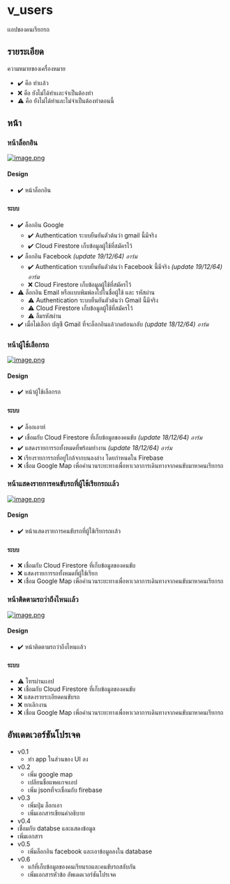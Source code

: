 # v_users

เเอปของคนเรียกรถ

## รายระเอียด

ความหมายของเครื่องหมาย

- :heavy_check_mark: คือ ทำเเล้ว
- :x: คือ ยังไม่ได้ทำเเละจำเป็นต้องทำ
- :warning: คือ ยังไม่ได้ทำและไม่จำเป็นต้องทำตอนนี้

## หน้า

### หน้าล็อกอิน

[![image.png](https://i.postimg.cc/xCGTbr8Q/image.png)](https://postimg.cc/zbB19cT2)

#### Design

- :heavy_check_mark: หน้าล็อกอิน

#### ระบบ

- :heavy_check_mark: ล็อกอิน Google
  - :heavy_check_mark: Authentication ระบบยืนยันตัวต้นว่า gmail นี้มีจริง
  - :heavy_check_mark: Cloud Firestore เก็บข้อมูลผู้ใช้ที่สมัครไว้
- :heavy_check_mark: ล็อกอิน Facebook *(update 19/12/64) อาร์ม*
  - :heavy_check_mark: Authentication ระบบยืนยันตัวต้นว่า Facebook นี้มีจริง *(update 19/12/64) อาร์ม*
  - :x: Cloud Firestore เก็บข้อมูลผู้ใช้ที่สมัครไว้
- :warning: ล็อกอิน Email หรือเเบบพิมพ์ลงไปในชื่อผู้ใช้ และ รหัสผ่าน
  - :warning: Authentication ระบบยืนยันตัวต้นว่า Gmail นี้มีจริง
  - :warning: Cloud Firestore เก็บข้อมูลผู้ใช้ที่สมัครไว้
  - :warning: ลืมรหัสผ่าน
- :heavy_check_mark: เมื่อไม่เลือก บัญชี Gmail ที่จะล็อกอินแล้วกดย้อนกลับ *(update 18/12/64) อาร์ม*

### หน้าผู้ใช้เลือกรถ

[![image.png](https://i.postimg.cc/vmtRd5mY/image.png)](https://postimg.cc/zLv2CbW6)

#### Design

- :heavy_check_mark: หน้าผู้ใช้เลือกรถ

#### ระบบ

- :heavy_check_mark: ล็อกเอาท์
- :heavy_check_mark: เชื่อมกับ Cloud Firestore ที่เก็บข้อมูลของคนขับ *(update 18/12/64) อาร์ม*
- :heavy_check_mark: แสดงรายการรถทั้งหมดที่พร้อมทำงาน *(update 18/12/64) อาร์ม*
- :x: เรียงรายการรถที่อยู่ใกล้จากบนลงล่าง โดยกำหนดใน Firebase
- :x: เชื่อม Google Map เพี่อคำนวนระยะทางเพื่อหาเวลาการเดินทางจากคนขับมาหาคนเรียกรถ

### หน้าแสดงรายการคนขับรถที่ผู้ใช้เรียกรถเเล้ว

[![image.png](https://i.postimg.cc/Xvr8fCZj/image.png)](https://postimg.cc/NywmYL7S)

#### Design

- :heavy_check_mark: หน้าแสดงรายการคนขับรถที่ผู้ใช้เรียกรถเเล้ว

#### ระบบ

- :x: เชื่อมกับ Cloud Firestore ที่เก็บข้อมูลของคนขับ
- :x: แสดงรายการรถทั้งหมดที่ผู้ใช้เรียก
- :x: เชื่อม Google Map เพี่อคำนวนระยะทางเพื่อหาเวลาการเดินทางจากคนขับมาหาคนเรียกรถ

### หน้าติดตามรถว่าถึงไหนเเล้ว

[![image.png](https://i.postimg.cc/fRLFPk3F/image.png)](https://postimg.cc/dLb4ksjm)

#### Design

- :heavy_check_mark: หน้าติดตามรถว่าถึงไหนเเล้ว

#### ระบบ

- :warning: โทรผ่านเเอป
- :x: เชื่อมกับ Cloud Firestore ที่เก็บข้อมูลของคนขับ
- :x: แสดงรายระเอียดคนขับรถ
- :x: ยกเลิกงาน
- :x: เชื่อม Google Map เพี่อคำนวนระยะทางเพื่อหาเวลาการเดินทางจากคนขับมาหาคนเรียกรถ

## อัพเดดเวอร์ชันโปรเจค
- v0.1 
  - ทำ app ในส่วนของ UI ลง
- v0.2 
  - เพิ่ม google map 
  - เปลียนชื่อแพคเกจเเอป 
  - เพิ่ม jsonที่จะเชื่อมกับ firebase 
- v0.3
  - เพิ่มปุ่ม ล็อกเอา
  - เพิ่มเอกสารเขียนคำอธิบาย 
- v0.4
 - เชื่อมกับ databse และแสดงข้อมูล
 - เพิ่มเอกสาร
- v0.5 
  - เพิ่มล็อกอิน facebook และเอาข้อมูลลงใน database
- v0.6 
  - แก้ที่เก็บข้อมูลของคนเรียนรถและคนขับรถสลับกัน
  - เพิ่มเอกสารหัวข้อ อัพเดดเวอร์ชันโปรเจค